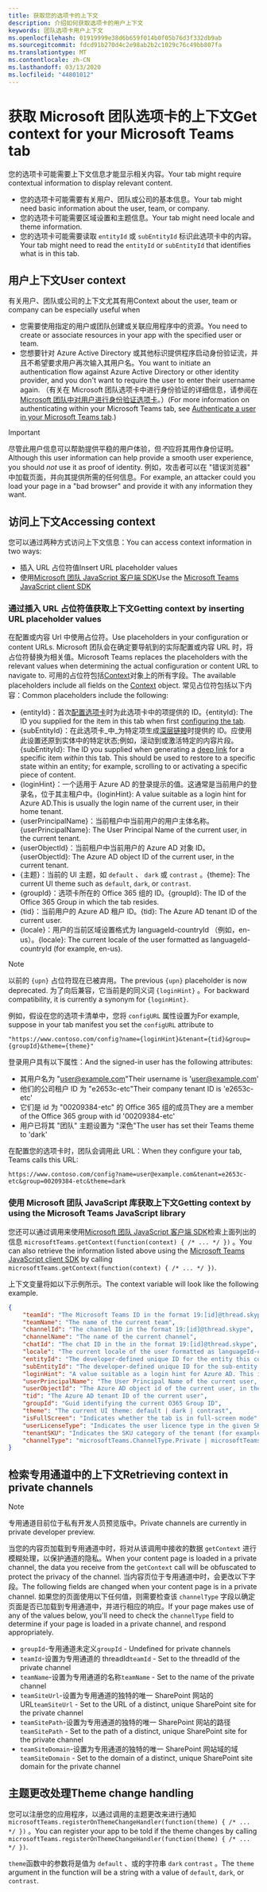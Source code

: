 ```yaml
---
title: 获取您的选项卡的上下文
description: 介绍如何获取选项卡的用户上下文
keywords: 团队选项卡用户上下文
ms.openlocfilehash: 01919999e38d6b659f014b0f05b76d3f332db9ab
ms.sourcegitcommit: fdcd91b270d4c2e98ab2b2c1029c76c49bb807fa
ms.translationtype: MT
ms.contentlocale: zh-CN
ms.lasthandoff: 03/13/2020
ms.locfileid: "44801012"
---
```

# <a name="get-context-for-your-microsoft-teams-tab"></a><span data-ttu-id="7df18-104">获取 Microsoft 团队选项卡的上下文</span><span class="sxs-lookup"><span data-stu-id="7df18-104">Get context for your Microsoft Teams tab</span></span>

<span data-ttu-id="7df18-105">您的选项卡可能需要上下文信息才能显示相关内容。</span><span class="sxs-lookup"><span data-stu-id="7df18-105">Your tab might require contextual information to display relevant content.</span></span>

* <span data-ttu-id="7df18-106">您的选项卡可能需要有关用户、团队或公司的基本信息。</span><span class="sxs-lookup"><span data-stu-id="7df18-106">Your tab might need basic information about the user, team, or company.</span></span>
* <span data-ttu-id="7df18-107">您的选项卡可能需要区域设置和主题信息。</span><span class="sxs-lookup"><span data-stu-id="7df18-107">Your tab might need locale and theme information.</span></span>
* <span data-ttu-id="7df18-108">您的选项卡可能需要读取 `entityId` 或 `subEntityId` 标识此选项卡中的内容。</span><span class="sxs-lookup"><span data-stu-id="7df18-108">Your tab might need to read the `entityId` or `subEntityId` that identifies what is in this tab.</span></span>

## <a name="user-context"></a><span data-ttu-id="7df18-109">用户上下文</span><span class="sxs-lookup"><span data-stu-id="7df18-109">User context</span></span>

<span data-ttu-id="7df18-110">有关用户、团队或公司的上下文尤其有用</span><span class="sxs-lookup"><span data-stu-id="7df18-110">Context about the user, team or company can be especially useful when</span></span>

* <span data-ttu-id="7df18-111">您需要使用指定的用户或团队创建或关联应用程序中的资源。</span><span class="sxs-lookup"><span data-stu-id="7df18-111">You need to create or associate resources in your app with the specified user or team.</span></span>
* <span data-ttu-id="7df18-112">您想要针对 Azure Active Directory 或其他标识提供程序启动身份验证流，并且不希望要求用户再次输入其用户名。</span><span class="sxs-lookup"><span data-stu-id="7df18-112">You want to initiate an authentication flow against Azure Active Directory or other identity provider, and you don't want to require the user to enter their username again.</span></span> <span data-ttu-id="7df18-113">（有关在 Microsoft 团队选项卡中进行身份验证的详细信息，请参阅在[Microsoft 团队中对用户进行身份验证选项卡](~/concepts/authentication/authentication.md)。）</span><span class="sxs-lookup"><span data-stu-id="7df18-113">(For more information on authenticating within your Microsoft Teams tab, see [Authenticate a user in your Microsoft Teams tab](~/concepts/authentication/authentication.md).)</span></span>

> [!IMPORTANT]
> <span data-ttu-id="7df18-114">尽管此用户信息可以帮助提供平稳的用户体验，但*不*应将其用作身份证明。</span><span class="sxs-lookup"><span data-stu-id="7df18-114">Although this user information can help provide a smooth user experience, you should *not* use it as proof of identity.</span></span> <span data-ttu-id="7df18-115">例如，攻击者可以在 "错误浏览器" 中加载页面，并向其提供所需的任何信息。</span><span class="sxs-lookup"><span data-stu-id="7df18-115">For example, an attacker could you load your page in a "bad browser" and provide it with any information they want.</span></span>

## <a name="accessing-context"></a><span data-ttu-id="7df18-116">访问上下文</span><span class="sxs-lookup"><span data-stu-id="7df18-116">Accessing context</span></span>

<span data-ttu-id="7df18-117">您可以通过两种方式访问上下文信息：</span><span class="sxs-lookup"><span data-stu-id="7df18-117">You can access context information in two ways:</span></span>

* <span data-ttu-id="7df18-118">插入 URL 占位符值</span><span class="sxs-lookup"><span data-stu-id="7df18-118">Insert URL placeholder values</span></span>
* <span data-ttu-id="7df18-119">使用[Microsoft 团队 JavaScript 客户端 SDK](/javascript/api/overview/msteams-client)</span><span class="sxs-lookup"><span data-stu-id="7df18-119">Use the [Microsoft Teams JavaScript client SDK](/javascript/api/overview/msteams-client)</span></span>

### <a name="getting-context-by-inserting-url-placeholder-values"></a><span data-ttu-id="7df18-120">通过插入 URL 占位符值获取上下文</span><span class="sxs-lookup"><span data-stu-id="7df18-120">Getting context by inserting URL placeholder values</span></span>

<span data-ttu-id="7df18-121">在配置或内容 Url 中使用占位符。</span><span class="sxs-lookup"><span data-stu-id="7df18-121">Use placeholders in your configuration or content URLs.</span></span> <span data-ttu-id="7df18-122">Microsoft 团队会在确定要导航到的实际配置或内容 URL 时，将占位符替换为相关值。</span><span class="sxs-lookup"><span data-stu-id="7df18-122">Microsoft Teams replaces the placeholders with the relevant values when determining the actual configuration or content URL to navigate to.</span></span> <span data-ttu-id="7df18-123">可用的占位符包括[Context](/javascript/api/@microsoft/teams-js/microsoftteams.context?view=msteams-client-js-latest)对象上的所有字段。</span><span class="sxs-lookup"><span data-stu-id="7df18-123">The available placeholders include all fields on the [Context](/javascript/api/@microsoft/teams-js/microsoftteams.context?view=msteams-client-js-latest) object.</span></span> <span data-ttu-id="7df18-124">常见占位符包括以下内容：</span><span class="sxs-lookup"><span data-stu-id="7df18-124">Common placeholders include the following:</span></span>

* <span data-ttu-id="7df18-125">{entityId}：首次[配置选项卡](~/tabs/how-to/create-tab-pages/configuration-page.md)时为此选项卡中的项提供的 ID。</span><span class="sxs-lookup"><span data-stu-id="7df18-125">{entityId}: The ID you supplied for the item in this tab when first [configuring the tab](~/tabs/how-to/create-tab-pages/configuration-page.md).</span></span>
* <span data-ttu-id="7df18-126">{subEntityId}：在此选项卡_中_为特定项生成[深层链接](~/concepts/build-and-test/deep-links.md)时提供的 ID。应使用此设置还原到实体中的特定状态;例如，滚动到或激活特定的内容片段。</span><span class="sxs-lookup"><span data-stu-id="7df18-126">{subEntityId}: The ID you supplied when generating a [deep link](~/concepts/build-and-test/deep-links.md) for a specific item _within_ this tab. This should be used to restore to a specific state within an entity; for example, scrolling to or activating a specific piece of content.</span></span>
* <span data-ttu-id="7df18-127">{loginHint}：一个适用于 Azure AD 的登录提示的值。这通常是当前用户的登录名，位于其主租户中。</span><span class="sxs-lookup"><span data-stu-id="7df18-127">{loginHint}: A value suitable as a login hint for Azure AD.This is usually the login name of the current user, in their home tenant.</span></span>
* <span data-ttu-id="7df18-128">{userPrincipalName}：当前租户中当前用户的用户主体名称。</span><span class="sxs-lookup"><span data-stu-id="7df18-128">{userPrincipalName}: The User Principal Name of the current user, in the current tenant.</span></span>
* <span data-ttu-id="7df18-129">{userObjectId}：当前租户中当前用户的 Azure AD 对象 ID。</span><span class="sxs-lookup"><span data-stu-id="7df18-129">{userObjectId}: The Azure AD object ID of the current user, in the current tenant.</span></span>
* <span data-ttu-id="7df18-130">{主题}：当前的 UI 主题，如 `default` 、 `dark` 或 `contrast` 。</span><span class="sxs-lookup"><span data-stu-id="7df18-130">{theme}: The current UI theme such as `default`, `dark`, or `contrast`.</span></span>
* <span data-ttu-id="7df18-131">{groupId}：选项卡所在的 Office 365 组的 ID。</span><span class="sxs-lookup"><span data-stu-id="7df18-131">{groupId}: The ID of the Office 365 Group in which the tab resides.</span></span>
* <span data-ttu-id="7df18-132">{tid}：当前用户的 Azure AD 租户 ID。</span><span class="sxs-lookup"><span data-stu-id="7df18-132">{tid}: The Azure AD tenant ID of the current user.</span></span>
* <span data-ttu-id="7df18-133">{locale}：用户的当前区域设置格式为 languageId-countryId （例如，en-us）。</span><span class="sxs-lookup"><span data-stu-id="7df18-133">{locale}: The current locale of the user formatted as languageId-countryId (for example, en-us).</span></span>

>[!NOTE]
><span data-ttu-id="7df18-134">以前的 `{upn}` 占位符现在已被弃用。</span><span class="sxs-lookup"><span data-stu-id="7df18-134">The previous `{upn}` placeholder is now deprecated.</span></span> <span data-ttu-id="7df18-135">为了向后兼容，它当前是的同义词 `{loginHint}` 。</span><span class="sxs-lookup"><span data-stu-id="7df18-135">For backward compatibility, it is currently a synonym for `{loginHint}`.</span></span>

<span data-ttu-id="7df18-136">例如，假设在您的选项卡清单中，您将 `configURL` 属性设置为</span><span class="sxs-lookup"><span data-stu-id="7df18-136">For example, suppose in your tab manifest you set the `configURL` attribute to</span></span>

`"https://www.contoso.com/config?name={loginHint}&tenant={tid}&group={groupId}&theme={theme}"`

<span data-ttu-id="7df18-137">登录用户具有以下属性：</span><span class="sxs-lookup"><span data-stu-id="7df18-137">And the signed-in user has the following attributes:</span></span>

* <span data-ttu-id="7df18-138">其用户名为 "user@example.com"</span><span class="sxs-lookup"><span data-stu-id="7df18-138">Their username is 'user@example.com'</span></span>
* <span data-ttu-id="7df18-139">他们的公司租户 ID 为 "e2653c-etc"</span><span class="sxs-lookup"><span data-stu-id="7df18-139">Their company tenant ID is 'e2653c-etc'</span></span>
* <span data-ttu-id="7df18-140">它们是 id 为 "00209384-etc" 的 Office 365 组的成员</span><span class="sxs-lookup"><span data-stu-id="7df18-140">They are a member of the Office 365 group with id '00209384-etc'</span></span>
* <span data-ttu-id="7df18-141">用户已将其 "团队" 主题设置为 "深色"</span><span class="sxs-lookup"><span data-stu-id="7df18-141">The user has set their Teams theme to 'dark'</span></span>

<span data-ttu-id="7df18-142">在配置您的选项卡时，团队会调用此 URL：</span><span class="sxs-lookup"><span data-stu-id="7df18-142">When they configure your tab, Teams calls this URL:</span></span>

`https://www.contoso.com/config?name=user@example.com&tenant=e2653c-etc&group=00209384-etc&theme=dark`

### <a name="getting-context-by-using-the-microsoft-teams-javascript-library"></a><span data-ttu-id="7df18-143">使用 Microsoft 团队 JavaScript 库获取上下文</span><span class="sxs-lookup"><span data-stu-id="7df18-143">Getting context by using the Microsoft Teams JavaScript library</span></span>

<span data-ttu-id="7df18-144">您还可以通过调用来使用[Microsoft 团队 JavaScript 客户端 SDK](/javascript/api/overview/msteams-client)检索上面列出的信息 `microsoftTeams.getContext(function(context) { /* ... */ })` 。</span><span class="sxs-lookup"><span data-stu-id="7df18-144">You can also retrieve the information listed above using the [Microsoft Teams JavaScript client SDK](/javascript/api/overview/msteams-client) by calling `microsoftTeams.getContext(function(context) { /* ... */ })`.</span></span>

<span data-ttu-id="7df18-145">上下文变量将如以下示例所示。</span><span class="sxs-lookup"><span data-stu-id="7df18-145">The context variable will look like the following example.</span></span>

```json
{
    "teamId": "The Microsoft Teams ID in the format 19:[id]@thread.skype",
    "teamName": "The name of the current team",
    "channelId": "The channel ID in the format 19:[id]@thread.skype",
    "channelName": "The name of the current channel",
    "chatId": "The chat ID in the in the format 19:[id]@thread.skype",
    "locale": "The current locale of the user formatted as languageId-countryId (for example, en-us)",
    "entityId": "The developer-defined unique ID for the entity this content points to",
    "subEntityId": "The developer-defined unique ID for the sub-entity this content points to",
    "loginHint": "A value suitable as a login hint for Azure AD. This is usually the login name of the current user, in their home tenant",
    "userPrincipalName": "The User Principal Name of the current user, in the current tenant",
    "userObjectId": "The Azure AD object id of the current user, in the current tenant",
    "tid": "The Azure AD tenant ID of the current user",
    "groupId": "Guid identifying the current O365 Group ID",
    "theme": "The current UI theme: default | dark | contrast",
    "isFullScreen": "Indicates whether the tab is in full-screen mode",
    "userLicenseType": "Indicates the user licence type in the given SKU (for example, student or teacher)",
    "tenantSKU": "Indicates the SKU category of the tenant (for example, EDU)",
    "channelType": "microsoftTeams.ChannelType.Private | microsoftTeams.ChannelType.Regular"
}
```

## <a name="retrieving-context-in-private-channels"></a><span data-ttu-id="7df18-146">检索专用通道中的上下文</span><span class="sxs-lookup"><span data-stu-id="7df18-146">Retrieving context in private channels</span></span>

> [!Note]
> <span data-ttu-id="7df18-147">专用通道目前位于私有开发人员预览版中。</span><span class="sxs-lookup"><span data-stu-id="7df18-147">Private channels are currently in private developer preview.</span></span>

<span data-ttu-id="7df18-148">当您的内容页加载到专用通道中时，将对从该调用中接收的数据 `getContext` 进行模糊处理，以保护通道的隐私。</span><span class="sxs-lookup"><span data-stu-id="7df18-148">When your content page is loaded in a private channel, the data you receive from the `getContext` call will be obfuscated to protect the privacy of the channel.</span></span> <span data-ttu-id="7df18-149">当内容页位于专用通道中时，会更改以下字段。</span><span class="sxs-lookup"><span data-stu-id="7df18-149">The following fields are changed when your content page is in a private channel.</span></span> <span data-ttu-id="7df18-150">如果您的页面使用以下任何值，则需要检查该 `channelType` 字段以确定页面是否已加载到专用通道中，并进行相应的响应。</span><span class="sxs-lookup"><span data-stu-id="7df18-150">If your page makes use of any of the values below, you'll need to check the `channelType` field to determine if your page is loaded in a private channel, and respond appropriately.</span></span>

* <span data-ttu-id="7df18-151">`groupId`-专用通道未定义</span><span class="sxs-lookup"><span data-stu-id="7df18-151">`groupId` - Undefined for private channels</span></span>
* <span data-ttu-id="7df18-152">`teamId`-设置为专用通道的 threadId</span><span class="sxs-lookup"><span data-stu-id="7df18-152">`teamId` - Set to the threadId of the private channel</span></span>
* <span data-ttu-id="7df18-153">`teamName`-设置为专用通道的名称</span><span class="sxs-lookup"><span data-stu-id="7df18-153">`teamName` - Set to the name of the private channel</span></span>
* <span data-ttu-id="7df18-154">`teamSiteUrl`-设置为专用通道的独特的唯一 SharePoint 网站的 URL</span><span class="sxs-lookup"><span data-stu-id="7df18-154">`teamSiteUrl` - Set to the URL of a distinct, unique SharePoint site for the private channel</span></span>
* <span data-ttu-id="7df18-155">`teamSitePath`-设置为专用通道的独特的唯一 SharePoint 网站的路径</span><span class="sxs-lookup"><span data-stu-id="7df18-155">`teamSitePath` - Set to the path of a distinct, unique SharePoint site for the private channel</span></span>
* <span data-ttu-id="7df18-156">`teamSiteDomain`-设置为专用通道的独特的唯一 SharePoint 网站域的域</span><span class="sxs-lookup"><span data-stu-id="7df18-156">`teamSiteDomain` - Set to the domain of a distinct, unique SharePoint site domain for the private channel</span></span>

## <a name="theme-change-handling"></a><span data-ttu-id="7df18-157">主题更改处理</span><span class="sxs-lookup"><span data-stu-id="7df18-157">Theme change handling</span></span>

<span data-ttu-id="7df18-158">您可以注册您的应用程序，以通过调用的主题更改来进行通知 `microsoftTeams.registerOnThemeChangeHandler(function(theme) { /* ... */ })` 。</span><span class="sxs-lookup"><span data-stu-id="7df18-158">You can register your app to be told if the theme changes by calling `microsoftTeams.registerOnThemeChangeHandler(function(theme) { /* ... */ })`.</span></span>

<span data-ttu-id="7df18-159">`theme`函数中的参数将是值为 `default` 、或的字符串 `dark` `contrast` 。</span><span class="sxs-lookup"><span data-stu-id="7df18-159">The `theme` argument in the function will be a string with a value of `default`, `dark`, or `contrast`.</span></span>